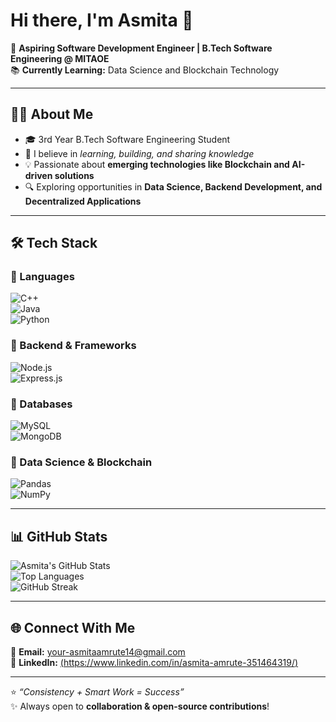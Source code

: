 # Hi there, I'm Asmita 👋  

🚀 **Aspiring Software Development Engineer | B.Tech Software Engineering @ MITAOE**  
📚 **Currently Learning:** Data Science and Blockchain Technology  

---

## 👩‍💻 About Me  
- 🎓 3rd Year B.Tech Software Engineering Student  
- 🌱 I believe in *learning, building, and sharing knowledge*  
- 💡 Passionate about **emerging technologies like Blockchain and AI-driven solutions**  
- 🔍 Exploring opportunities in **Data Science, Backend Development, and Decentralized Applications**  

---

## 🛠️ Tech Stack  

### 🔹 Languages  
![C++](https://img.shields.io/badge/C++-00599C?style=for-the-badge&logo=cplusplus&logoColor=white)  
![Java](https://img.shields.io/badge/Java-ED8B00?style=for-the-badge&logo=openjdk&logoColor=white)  
![Python](https://img.shields.io/badge/Python-3776AB?style=for-the-badge&logo=python&logoColor=white)  

### 🔹 Backend & Frameworks  
![Node.js](https://img.shields.io/badge/Node.js-339933?style=for-the-badge&logo=nodedotjs&logoColor=white)  
![Express.js](https://img.shields.io/badge/Express.js-000000?style=for-the-badge&logo=express&logoColor=white)  

### 🔹 Databases  
![MySQL](https://img.shields.io/badge/MySQL-4479A1?style=for-the-badge&logo=mysql&logoColor=white)  
![MongoDB](https://img.shields.io/badge/MongoDB-47A248?style=for-the-badge&logo=mongodb&logoColor=white)  

### 🔹 Data Science & Blockchain  
![Pandas](https://img.shields.io/badge/Pandas-150458?style=for-the-badge&logo=pandas&logoColor=white)  
![NumPy](https://img.shields.io/badge/Numpy-013243?style=for-the-badge&logo=numpy&logoColor=white)  

---

## 📊 GitHub Stats  

![Asmita's GitHub Stats](https://github-readme-stats.vercel.app/api?username=AsmitaAmrute&show_icons=true&theme=tokyonight)  
![Top Languages](https://github-readme-stats.vercel.app/api/top-langs/?username=AsmitaAmrute&layout=compact&theme=tokyonight)  
![GitHub Streak](https://github-readme-streak-stats.herokuapp.com/?user=AsmitaAmrute&theme=tokyonight)  

---

## 🌐 Connect With Me  
📩 **Email:** your-asmitaamrute14@gmail.com  
💼 **LinkedIn:** [(https://www.linkedin.com/in/asmita-amrute-351464319/)](#)  

---

⭐ *“Consistency + Smart Work = Success”*  
✨ Always open to **collaboration & open-source contributions**!
